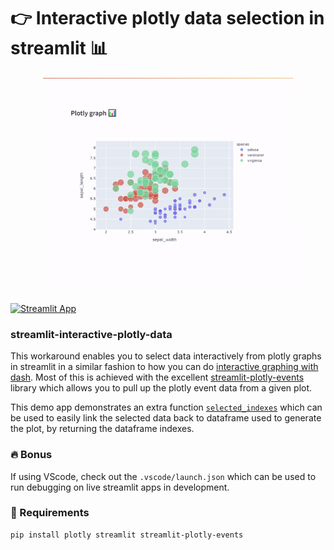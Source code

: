 # 👉 Interactive plotly data selection in streamlit 📊

<p align="center"><img width="400px" src="app-demo.gif" />

[![Streamlit App](https://static.streamlit.io/badges/streamlit_badge_black_white.svg)](https://interactive-plotly-dataframe.streamlit.app/)
</p>

### streamlit-interactive-plotly-data

This workaround enables you to select data interactively from plotly graphs in streamlit in a similar fashion to how you can do [interactive graphing with dash](https://dash.plotly.com/interactive-graphing). Most of this is achieved with the excellent [streamlit-plotly-events](https://pypi.org/project/streamlit-plotly-events/) library which allows you to pull up the plotly event data from a given plot. 

This demo app demonstrates an extra function [`selected_indexes`](interactive_plotly_streamlit_app.py) which can be used to easily link the selected data back to dataframe used to generate the plot, by returning the dataframe indexes.

### 🔥 Bonus
If using VScode, check out the `.vscode/launch.json` which can be used to run debugging on live streamlit apps in development.


### 🐍 Requirements
```
pip install plotly streamlit streamlit-plotly-events
```
